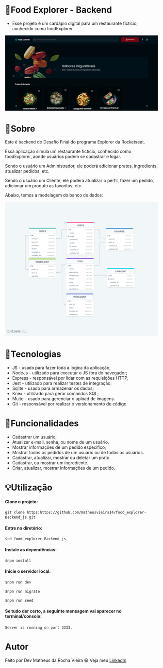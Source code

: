 # 🍔Food Explorer - Backend

* Esse projeto é um cardápio digital para um restaurante fictício, conhecido como foodExplorer.

![Capa do Projeto](src/assets/Capa.png)

# 📝Sobre

Este é backend do Desafio Final do programa Explorer da Rocketseat.

Essa aplicação simula um restaurante fictício, conhecido como foodExplorer, aonde usuários podem se cadastrar e logar.

Sendo o usuário um Administrador, ele poderá adicionar pratos, ingredients, atualizar pedidos, etc.

Sendo o usuário um Cliente, ele poderá atualizar o perfil, fazer um pedido, adicionar um produto as favoritos, etc.

Abaixo, temos a modelagem do banco de dados:

![Estrutura do banco de dados do Projeto](src/assets/foodExplorer.png)

# 📝Tecnologias

* JS - usado para fazer toda a lógica da aplicação;
* NodeJs - utilizado para executar o JS fora do navegador;
* Express - responsável por lidar com as requisições HTTP;
* Jest - utilizado para realizar testes de integração;
* Sqlite - usado para armazenar os dados;
* Knex - utilizado para gerar comandos SQL;
* Multe - usado para gerenciar o upload de imagens.
* Git - responsável por realizar o versionamento do código.

# 🔨Funcionalidades

* Cadastrar um usuário;
* Atualizar e-mail, senha, ou nome de um usuário.
* Mostrar informações de um pedido especifico;
* Mostrar todos os pedidos de um usuário ou de todos os usuários.
* Cadastrar, atualizar, mostrar ou deletar um prato.
* Cadastrar, ou mostrar um ingrediente.
* Criar, atualizar, mostrar informações de um pedido.

# 💡Utilização

#### Clone o projeto:
```` 
git clone https:https://github.com/matheusvieira14/food_explorer-Backend_js.git 
````

#### Entre no diretório:
```` 
$cd food_explorer-Backend_js 
````

#### Instale as dependências:
```` 
$npm install 
````

#### Inicie o servidor local:
````
$npm run dev 
````
````
$npm run migrate
````
````
$npm run seed 
````
#### Se tudo der certo, a seguinte mensagem vai aparecer no terminal/console:
``` Server is running on port 3333. ```

# Autor
Feito por Dev Matheus da Rocha Vieira 😀 Veja meu [LinkedIn](https://www.linkedin.com/in/matheus-vieira-001b46248/).
